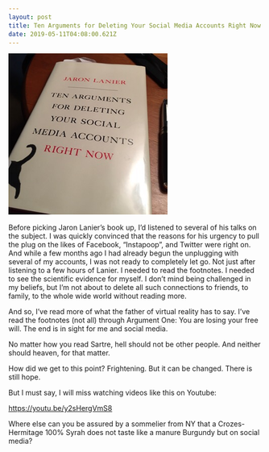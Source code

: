 ```yaml
---
layout: post
title: Ten Arguments for Deleting Your Social Media Accounts Right Now
date: 2019-05-11T04:08:00.621Z
---
```

![](/assets/uploads/8e0ec211-2085-4d9e-9ef6-71b252cb47dd.jpeg)


Before picking Jaron Lanier’s book up, I’d listened to several of his talks on the subject. I was quickly convinced that the reasons for his urgency to pull the plug on the likes of Facebook, “Instapoop”, and Twitter were right on. And while a few months ago I had already begun the unplugging with several of my accounts, I was not ready to completely let go. Not just after listening to a few hours of Lanier. I needed to read the footnotes. I needed to see the scientific evidence for myself. I don’t mind being challenged in my beliefs, but I’m not about to delete all such connections to friends, to family, to the whole wide world without reading more.  

And so, I’ve read more of what the father of virtual reality has to say. I’ve read the footnotes (not all) through Argument One: You are losing your free will. The end is in sight for me and social media. 

No matter how you read Sartre, hell should not be other people. And neither should heaven, for that matter. 

How did we get to this point? Frightening. But it can be changed. There is still hope.

But I must say, I will miss watching videos like this on Youtube: 

https://youtu.be/y2sHergVmS8

Where else can you be assured by a sommelier from NY that a Crozes-Hermitage 100% Syrah does not taste like a manure Burgundy but on social media?   
